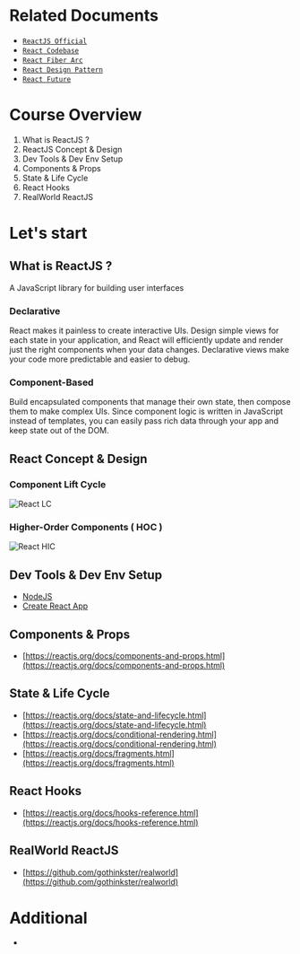 # Related Documents

*  [`ReactJS Official`](https://reactjs.org/)
*  [`React Codebase`](https://github.com/facebook/react)
*  [`React Fiber Arc`](https://github.com/acdlite/react-fiber-architecture)
*  [`React Design Pattern`](https://reactpatterns.com/)
*  [`React Future`](https://github.com/reactjs/react-future)

# Course Overview
1.  What is ReactJS ?
2.  ReactJS Concept & Design
3.  Dev Tools & Dev Env Setup
4.  Components & Props
5.  State & Life Cycle
6.  React Hooks
7.  RealWorld ReactJS


# Let's start

## What is ReactJS ?  
A JavaScript library for building user interfaces

### Declarative
React makes it painless to create interactive UIs. Design simple views for each state in your application, and React will efficiently update and render just the right components when your data changes. Declarative views make your code more predictable and easier to debug.

### Component-Based
Build encapsulated components that manage their own state, then compose them to make complex UIs. Since component logic is written in JavaScript instead of templates, you can easily pass rich data through your app and keep state out of the DOM.

## React Concept & Design

### Component Lift Cycle
![React LC](https://cdn-media-1.freecodecamp.org/images/1*U13Mlxz_ktcajaeJCyYkwg.png)

### Higher-Order Components ( HOC )
![React HIC](https://miro.medium.com/max/2226/1*KcjzKQWbRKazTGdaJtMmQQ.png)

## Dev Tools & Dev Env Setup
*  [NodeJS](https://nodejs.org/en/)
*  [Create React App](https://github.com/facebook/create-react-app)

## Components & Props
*  [https://reactjs.org/docs/components-and-props.html](https://reactjs.org/docs/components-and-props.html)

## State & Life Cycle
*  [https://reactjs.org/docs/state-and-lifecycle.html](https://reactjs.org/docs/state-and-lifecycle.html)
*  [https://reactjs.org/docs/conditional-rendering.html](https://reactjs.org/docs/conditional-rendering.html)
*  [https://reactjs.org/docs/fragments.html](https://reactjs.org/docs/fragments.html)

## React Hooks
*  [https://reactjs.org/docs/hooks-reference.html](https://reactjs.org/docs/hooks-reference.html)

## RealWorld ReactJS
*  [https://github.com/gothinkster/realworld](https://github.com/gothinkster/realworld)


# Additional
-
